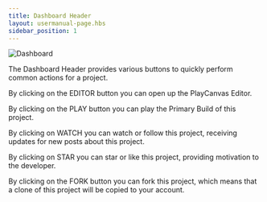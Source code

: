 ```yaml
---
title: Dashboard Header
layout: usermanual-page.hbs
sidebar_position: 1
---
```


![Dashboard][1]

The Dashboard Header provides various buttons to quickly perform common actions for a project.

By clicking on the EDITOR button you can open up the PlayCanvas Editor.

By clicking on the PLAY button you can play the Primary Build of this project.

By clicking on WATCH you can watch or follow this project, receiving updates for new posts about this project.

By clicking on STAR you can star or like this project, providing motivation to the developer.

By clicking on the FORK button you can fork this project, which means that a clone of this project will be copied to your account.

[1]: /images/platform/dashboard_header.jpg
